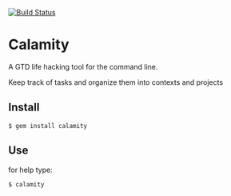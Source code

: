 [![Build Status](https://secure.travis-ci.org/chumpy/calamity.png)](http://travis-ci.org/chumpy/calamity)

# Calamity
A GTD life hacking tool for the command line.

Keep track of tasks and organize them into contexts and projects

## Install
````
$ gem install calamity
````

## Use
for help type:
````
$ calamity
````


